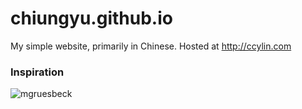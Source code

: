 # chiungyu.github.io
My simple website, primarily in Chinese.
Hosted at http://ccylin.com


### Inspiration
![mgruesbeck](https://avatars0.githubusercontent.com/u/4597199?v=3&s=400)
